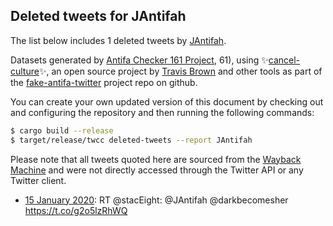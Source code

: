 ## Deleted tweets for JAntifah

The list below includes 1 deleted tweets by
[JAntifah](https://twitter.com/JAntifah).



Datasets generated by [Antifa Checker 161 Project](https://twitter.com/antifacheck161), 61), using ✨[cancel-culture](https://github.com/travisbrown/cancel-culture)✨, an open source project by 
[Travis Brown](https://twitter.com/travisbrown) and other tools as part of the 
[fake-antifa-twitter](https://github.com/antifacheck161/fake-antifa-twitter) project repo on github.

You can create your own updated version of this document by checking out and configuring the
repository and then running the following commands:

```bash
$ cargo build --release
$ target/release/twcc deleted-tweets --report JAntifah
```

Please note that all tweets quoted here are sourced from the
[Wayback Machine](https://web.archive.org) and were not directly accessed through the Twitter API or
any Twitter client.

* [15 January 2020](https://web.archive.org/web/20200115004711/https://twitter.com/JAntifah/status/1217246819018858496): RT @stacEight: @JAntifah @darkbecomesher https://t.co/g2o5lzRhWQ <!--1217246819018858496-->

